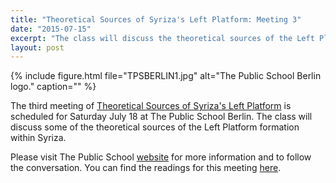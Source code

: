 ```yaml
---
title: "Theoretical Sources of Syriza's Left Platform: Meeting 3"
date: "2015-07-15"
excerpt: "The class will discuss the theoretical sources of the Left Platform formation within Syriza."
layout: post
---
```


{% include figure.html file="TPSBERLIN1.jpg" alt="The Public School Berlin logo." caption="" %}

The third meeting of [Theoretical Sources of Syriza's Left Platform](http://thepublicschool.org/node/38608) is scheduled for Saturday July 18 at The Public School Berlin. The class will discuss some of the theoretical sources of the Left Platform formation within Syriza.

Please visit The Public School [website](http://thepublicschool.org/node/38608) for more information and to follow the conversation. You can find the readings for this meeting [here](http://thepublicschool.org/node/38653).
